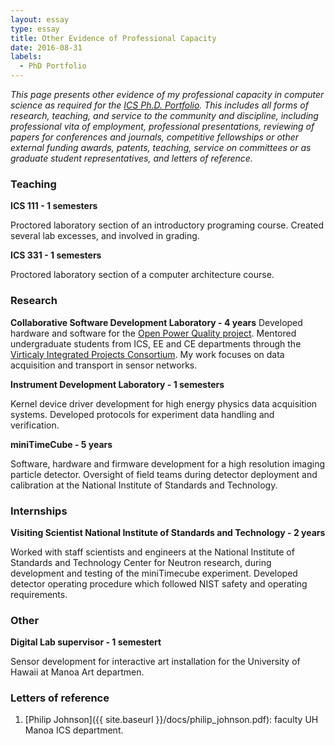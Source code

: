 ```yaml
---
layout: essay    
type: essay    
title: Other Evidence of Professional Capacity  
date: 2016-08-31  
labels:  
  - PhD Portfolio
---
```


*This page presents other evidence of my professional capacity in computer science as required for the [ICS Ph.D. Portfolio](http://www.ics.hawaii.edu/academics/graduate-degree-programs/ph-d-in-ics/#phd-portfolio). This includes all forms of research, teaching, and service to the community and discipline, including professional vita of employment, professional presentations, reviewing of papers for conferences and journals, competitive fellowships or other external funding awards, patents, teaching, service on committees or as graduate student representatives, and letters of reference.*

### Teaching

**ICS 111 - 1 semesters**

Proctored laboratory section of an introductory programing course. Created several lab excesses, and involved in grading.

**ICS 331 - 1 semesters**

Proctored laboratory section of a computer architecture course.

### Research
**Collaborative Software Development Laboratory - 4 years**
Developed hardware and software for the [Open Power Quality project](http://openpowerquality.org/). Mentored undergraduate students from ICS, EE and CE departments through the [Virticaly Integrated Projects Consortium](https://sites.google.com/a/hawaii.edu/uh-vip/). My work focuses on data acquisition and transport in sensor networks. 

**Instrument Development Laboratory - 1 semesters**  

Kernel device driver development for high energy physics data acquisition systems.  Developed protocols for experiment data handling and verification.

**miniTimeCube - 5 years**

Software, hardware and firmware development for a high resolution imaging  particle detector. Oversight of field teams during detector deployment and calibration at the National Institute of Standards and Technology.

### Internships

**Visiting Scientist National Institute of Standards and Technology - 2 years**

Worked with staff scientists and engineers at the National Institute of Standards and Technology Center for Neutron research, during development and testing of the miniTimecube experiment. Developed detector operating procedure which followed NIST safety and operating requirements.

### Other

**Digital Lab supervisor - 1 semestert**

 Sensor development for interactive art installation for the University of Hawaii at Manoa Art departmen.
 
### Letters of reference

1. [Philip Johnson]({{ site.baseurl }}/docs/philip_johnson.pdf): faculty UH Manoa ICS department.

